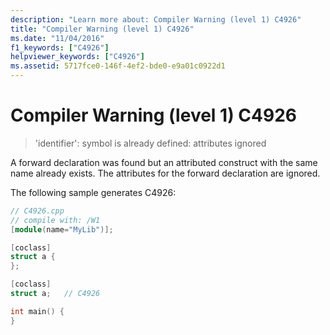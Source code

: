 ```yaml
---
description: "Learn more about: Compiler Warning (level 1) C4926"
title: "Compiler Warning (level 1) C4926"
ms.date: "11/04/2016"
f1_keywords: ["C4926"]
helpviewer_keywords: ["C4926"]
ms.assetid: 5717fce0-146f-4ef2-bde0-e9a01c0922d1
---
```

# Compiler Warning (level 1) C4926

> 'identifier': symbol is already defined: attributes ignored

A forward declaration was found but an attributed construct with the same name already exists. The attributes for the forward declaration are ignored.

The following sample generates C4926:

```cpp
// C4926.cpp
// compile with: /W1
[module(name="MyLib")];

[coclass]
struct a {
};

[coclass]
struct a;   // C4926

int main() {
}
```

